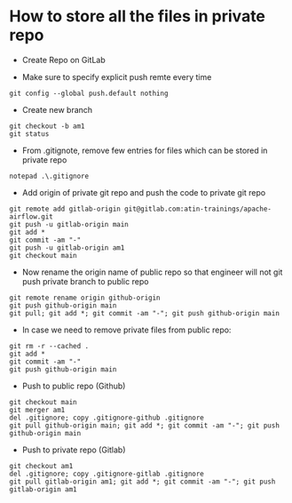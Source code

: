 # How to store all the files in private repo
- Create Repo on GitLab

- Make sure to specify explicit push remte every time
```
git config --global push.default nothing
```

- Create new branch
```
git checkout -b am1
git status
```

- From .gitignote, remove few entries for files which can be stored in private repo
```
notepad .\.gitignore
```

- Add origin of private git repo and push the code to private git repo
```
git remote add gitlab-origin git@gitlab.com:atin-trainings/apache-airflow.git
git push -u gitlab-origin main
git add *
git commit -am "-"
git push -u gitlab-origin am1
git checkout main
```

- Now rename the origin name of public repo so that engineer will not git push private branch to public repo
```
git remote rename origin github-origin
git push github-origin main
git pull; git add *; git commit -am "-"; git push github-origin main
```

- In case we need to remove private files from public repo:
```
git rm -r --cached .
git add *
git commit -am "-"
git push github-origin main
```

- Push to public repo (Github)
```
git checkout main
git merger am1
del .gitignore; copy .gitignore-github .gitignore
git pull github-origin main; git add *; git commit -am "-"; git push github-origin main
```

- Push to private repo (Gitlab)
```
git checkout am1
del .gitignore; copy .gitignore-gitlab .gitignore
git pull gitlab-origin am1; git add *; git commit -am "-"; git push gitlab-origin am1
```

